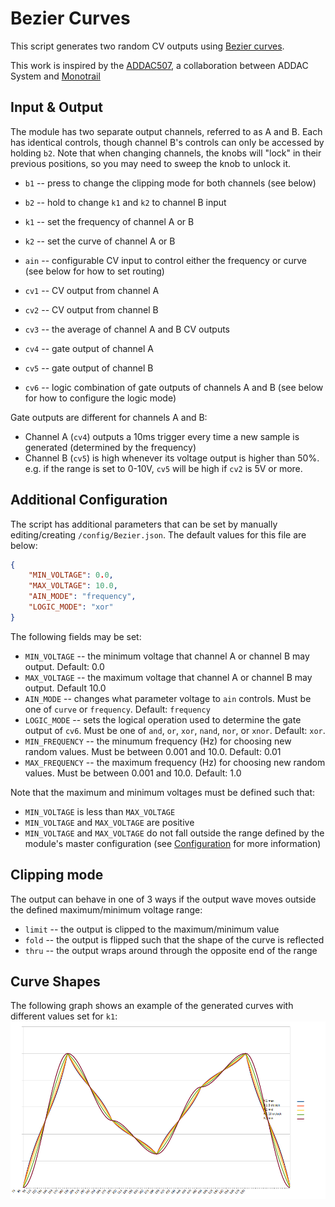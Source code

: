 # Bezier Curves

This script generates two random CV outputs using [Bezier curves](https://en.wikipedia.org/wiki/Bezier_curve).

This work is inspired by the [ADDAC507](https://www.addacsystem.com/en/products/modules/addac500-series/addac507),
a collaboration between ADDAC System and [Monotrail](https://youtu.be/9PxVmeMrOoQ?si=GsNDKNipjHtBIPT1)

## Input & Output

The module has two separate output channels, referred to as A and B. Each has identical controls, though channel B's
controls can only be accessed by holding `b2`.  Note that when changing channels, the knobs will "lock" in their
previous positions, so you may need to sweep the knob to unlock it.

- `b1` -- press to change the clipping mode for both channels (see below)
- `b2` -- hold to change `k1` and `k2` to channel B input

- `k1` -- set the frequency of channel A or B
- `k2` -- set the curve of channel A or B
- `ain` -- configurable CV input to control either the frequency or curve (see below for how to set routing)

- `cv1` -- CV output from channel A
- `cv2` -- CV output from channel B
- `cv3` -- the average of channel A and B CV outputs
- `cv4` -- gate output of channel A
- `cv5` -- gate output of channel B
- `cv6` -- logic combination of gate outputs of channels A and B (see below for how to configure the logic mode)

Gate outputs are different for channels A and B:
- Channel A (`cv4`) outputs a 10ms trigger every time a new sample is generated (determined by the frequency)
- Channel B (`cv5`) is high whenever its voltage output is higher than 50%. e.g. if the range is set to 0-10V, `cv5`
  will be high if `cv2` is 5V or more.

## Additional Configuration

The script has additional parameters that can be set by manually editing/creating `/config/Bezier.json`. The default
values for this file are below:

```json
{
    "MIN_VOLTAGE": 0.0,
    "MAX_VOLTAGE": 10.0,
    "AIN_MODE": "frequency",
    "LOGIC_MODE": "xor"
}
```

The following fields may be set:

- `MIN_VOLTAGE` -- the minimum voltage that channel A or channel B may output. Default: 0.0
- `MAX_VOLTAGE` -- the maximum voltage that channel A or channel B may output. Default 10.0
- `AIN_MODE` -- changes what parameter voltage to `ain` controls. Must be one of `curve` or `frequency`. Default: `frequency`
- `LOGIC_MODE` -- sets the logical operation used to determine the gate output of `cv6`. Must be one of
   `and`, `or`, `xor`, `nand`, `nor`, or `xnor`. Default: `xor`.
- `MIN_FREQUENCY` -- the minumum frequency (Hz) for choosing new random values. Must be between 0.001 and 10.0. Default: 0.01
- `MAX_FREQUENCY` -- the maximum frequency (Hz) for choosing new random values. Must be between 0.001 and 10.0. Default: 1.0

Note that the maximum and minimum voltages must be defined such that:
- `MIN_VOLTAGE` is less than `MAX_VOLTAGE`
- `MIN_VOLTAGE` and `MAX_VOLTAGE` are positive
- `MIN_VOLTAGE` and `MAX_VOLTAGE` do not fall outside the range defined by the module's master configuration
  (see [Configuration](/software/CONFIGURATION.md) for more information)

## Clipping mode

The output can behave in one of 3 ways if the output wave moves outside the defined maximum/minimum voltage range:
- `limit` -- the output is clipped to the maximum/minimum value
- `fold` -- the output is flipped such that the shape of the curve is reflected
- `thru` -- the output wraps around through the opposite end of the range

## Curve Shapes

The following graph shows an example of the generated curves with different values set for `k1`:
![Bezier Curves](./bezier-docs/curves.png)
